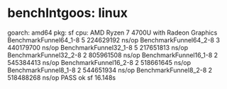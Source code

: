 # benchIntgoos: linux
goarch: amd64
pkg: sf
cpu: AMD Ryzen 7 4700U with Radeon Graphics         
BenchmarkFunnel64_1-8   	       5	 224629192 ns/op
BenchmarkFunnel64_2-8   	       3	 440179700 ns/op
BenchmarkFunnel32_1-8   	       5	 217651813 ns/op
BenchmarkFunnel32_2-8   	       2	 805961508 ns/op
BenchmarkFunnel16_1-8   	       2	 545384413 ns/op
BenchmarkFunnel16_2-8   	       2	 518661645 ns/op
BenchmarkFunnel8_1-8    	       2	 544651934 ns/op
BenchmarkFunnel8_2-8    	       2	 518488268 ns/op
PASS
ok  	sf	16.148s
